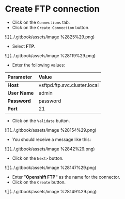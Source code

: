 # Create FTP connection

* Click on the `Connections` tab.
* Click on the `Create Connection` button.

![](../.gitbook/assets/image %2825%29.png)

* Select **FTP**.

![](../.gitbook/assets/image %28119%29.png)

* Enter the following values:

| Parameter | **Value** |
| :--- | :--- |
| **Host** | vsftpd.ftp.svc.cluster.local |
| **User Name** | admin |
| **Password** | password |
| **Port** | 21 |

* Click on the `Validate` button.

![](../.gitbook/assets/image %28154%29.png)

* You should receive a message like this:

![](../.gitbook/assets/image %2842%29.png)

* Click on the `Next>` button.

![](../.gitbook/assets/image %28147%29.png)

* Enter "**Openshift FTP"** as the name for the connector.
* Click on the `Create` button.

![](../.gitbook/assets/image %28149%29.png)

